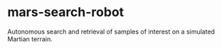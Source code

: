 # mars-search-robot
Autonomous search and retrieval of samples of interest on a simulated Martian terrain.
